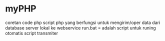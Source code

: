 # myPHP
coretan code php
script php yang berfungsi untuk mengirim/oper data dari database server lokal ke webservice
run.bat = adalah script untuk runing otomatis script transmiter
